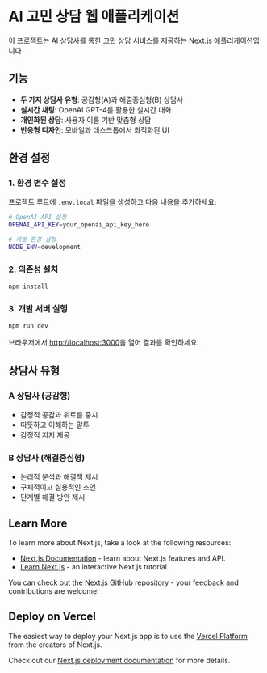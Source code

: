 # AI 고민 상담 웹 애플리케이션

이 프로젝트는 AI 상담사를 통한 고민 상담 서비스를 제공하는 Next.js 애플리케이션입니다.

## 기능

- **두 가지 상담사 유형**: 공감형(A)과 해결중심형(B) 상담사
- **실시간 채팅**: OpenAI GPT-4를 활용한 실시간 대화
- **개인화된 상담**: 사용자 이름 기반 맞춤형 상담
- **반응형 디자인**: 모바일과 데스크톱에서 최적화된 UI

## 환경 설정

### 1. 환경 변수 설정

프로젝트 루트에 `.env.local` 파일을 생성하고 다음 내용을 추가하세요:

```bash
# OpenAI API 설정
OPENAI_API_KEY=your_openai_api_key_here

# 개발 환경 설정
NODE_ENV=development
```

### 2. 의존성 설치

```bash
npm install
```

### 3. 개발 서버 실행

```bash
npm run dev
```

브라우저에서 [http://localhost:3000](http://localhost:3000)을 열어 결과를 확인하세요.

## 상담사 유형

### A 상담사 (공감형)

- 감정적 공감과 위로를 중시
- 따뜻하고 이해하는 말투
- 감정적 지지 제공

### B 상담사 (해결중심형)

- 논리적 분석과 해결책 제시
- 구체적이고 실용적인 조언
- 단계별 해결 방안 제시

## Learn More

To learn more about Next.js, take a look at the following resources:

- [Next.js Documentation](https://nextjs.org/docs) - learn about Next.js features and API.
- [Learn Next.js](https://nextjs.org/learn) - an interactive Next.js tutorial.

You can check out [the Next.js GitHub repository](https://github.com/vercel/next.js) - your feedback and contributions are welcome!

## Deploy on Vercel

The easiest way to deploy your Next.js app is to use the [Vercel Platform](https://vercel.com/new?utm_medium=default-template&filter=next.js&utm_source=create-next-app&utm_campaign=create-next-app-readme) from the creators of Next.js.

Check out our [Next.js deployment documentation](https://nextjs.org/docs/app/building-your-application/deploying) for more details.
